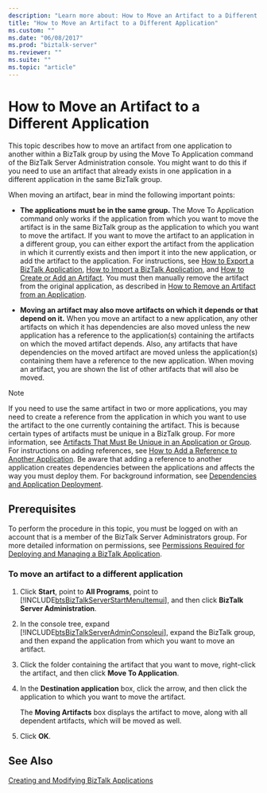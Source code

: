 ```yaml
---
description: "Learn more about: How to Move an Artifact to a Different Application"
title: "How to Move an Artifact to a Different Application"
ms.custom: ""
ms.date: "06/08/2017"
ms.prod: "biztalk-server"
ms.reviewer: ""
ms.suite: ""
ms.topic: "article"
---
```

# How to Move an Artifact to a Different Application
This topic describes how to move an artifact from one application to another within a BizTalk group by using the Move To Application command of the BizTalk Server Administration console. You might want to do this if you need to use an artifact that already exists in one application in a different application in the same BizTalk group.  
  
 When moving an artifact, bear in mind the following important points:  
  
-   **The applications must be in the same group.** The Move To Application command only works if the application from which you want to move the artifact is in the same BizTalk group as the application to which you want to move the artifact. If you want to move the artifact to an application in a different group, you can either export the artifact from the application in which it currently exists and then import it into the new application, or add the artifact to the application. For instructions, see [How to Export a BizTalk Application](../core/how-to-export-a-biztalk-application.md), [How to Import a BizTalk Application](../core/how-to-import-a-biztalk-application.md), and [How to Create or Add an Artifact](../core/how-to-create-or-add-an-artifact.md). You must then manually remove the artifact from the original application, as described in [How to Remove an Artifact from an Application](../core/how-to-remove-an-artifact-from-an-application.md).  
  
-   **Moving an artifact may also move artifacts on which it depends or that depend on it.** When you move an artifact to a new application, any other artifacts on which it has dependencies are also moved unless the new application has a reference to the application(s) containing the artifacts on which the moved artifact depends. Also, any artifacts that have dependencies on the moved artifact are moved unless the application(s) containing them have a reference to the new application. When moving an artifact, you are shown the list of other artifacts that will also be moved.  
  
> [!NOTE]
>  If you need to use the same artifact in two or more applications, you may need to create a reference from the application in which you want to use the artifact to the one currently containing the artifact. This is because certain types of artifacts must be unique in a BizTalk group. For more information, see [Artifacts That Must Be Unique in an Application or Group](../core/artifacts-that-must-be-unique-in-an-application-or-group.md). For instructions on adding references, see [How to Add a Reference to Another Application](../core/how-to-add-a-reference-to-another-application.md). Be aware that adding a reference to another application creates dependencies between the applications and affects the way you must deploy them. For background information, see [Dependencies and Application Deployment](../core/dependencies-and-application-deployment.md).  
  
## Prerequisites  
 To perform the procedure in this topic, you must be logged on with an account that is a member of the BizTalk Server Administrators group. For more detailed information on permissions, see [Permissions Required for Deploying and Managing a BizTalk Application](../core/permissions-required-for-deploying-and-managing-a-biztalk-application.md).  
  
### To move an artifact to a different application  
  
1. Click **Start**, point to **All Programs**, point to [!INCLUDE[btsBizTalkServerStartMenuItemui](../includes/btsbiztalkserverstartmenuitemui-md.md)], and then click **BizTalk Server Administration**.  
  
2. In the console tree, expand [!INCLUDE[btsBizTalkServerAdminConsoleui](../includes/btsbiztalkserveradminconsoleui-md.md)], expand the BizTalk group, and then expand the application from which you want to move an artifact.  
  
3. Click the folder containing the artifact that you want to move, right-click the artifact, and then click **Move To Application**.  
  
4. In the **Destination application** box, click the arrow, and then click the application to which you want to move the artifact.  
  
    The **Moving Artifacts** box displays the artifact to move, along with all dependent artifacts, which will be moved as well.  
  
5. Click **OK**.  
  
## See Also  
 [Creating and Modifying BizTalk Applications](../core/creating-and-modifying-biztalk-applications.md)
